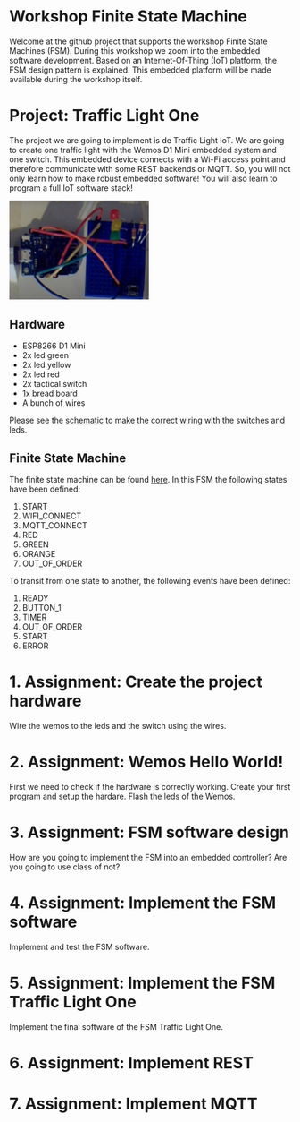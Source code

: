 # Workshop Finite State Machine
Welcome at the github project that supports the workshop Finite State Machines (FSM). During this workshop we zoom into the embedded software development. Based on an Internet-Of-Thing (IoT) platform, the FSM design pattern is explained. This embedded platform will be made available during the workshop itself.

# Project: Traffic Light One
The project we are going to implement is de Traffic Light IoT. We are going to create one traffic light with the Wemos D1 Mini embedded system and one switch. This embedded device connects with a Wi-Fi access point and therefore communicate with some REST backends or MQTT. So, you will not only learn how to make robust embedded software! You will also learn to program a full IoT software stack!

<img src="https://github.com/macsnoeren/internet-of-things/raw/development/workshop-fsm/images/traffic_light_one.jpg" width="250px">

## Hardware
* ESP8266 D1 Mini
* 2x led green
* 2x led yellow
* 2x led red
* 2x tactical switch
* 1x bread board
* A bunch of wires

Please see the [schematic](https://github.com/macsnoeren/internet-of-things/blob/development/workshop-fsm/Schematic%20Traffic%20Light%20Project.pdf) to make the correct wiring with the switches and leds.

## Finite State Machine
The finite state machine can be found [here](https://github.com/macsnoeren/internet-of-things/blob/development/workshop-fsm/FSM%20Traffic%20Light%20One.pdf). In this FSM the following states have been defined:
1. START
2. WIFI_CONNECT
3. MQTT_CONNECT
4. RED
5. GREEN
6. ORANGE
7. OUT_OF_ORDER

To transit from one state to another, the following events have been defined:
1. READY
2. BUTTON_1
3. TIMER
4. OUT_OF_ORDER
5. START
6. ERROR

# 1. Assignment: Create the project hardware
Wire the wemos to the leds and the switch using the wires.

# 2. Assignment: Wemos Hello World!
First we need to check if the hardware is correctly working. Create your first program and setup the hardare. Flash the leds of the Wemos.

# 3. Assignment: FSM software design
How are you going to implement the FSM into an embedded controller? Are you going to use class of not?

# 4. Assignment: Implement the FSM software
Implement and test the FSM software.

# 5. Assignment: Implement the FSM Traffic Light One
Implement the final software of the FSM Traffic Light One.

# 6. Assignment: Implement REST

# 7. Assignment: Implement MQTT